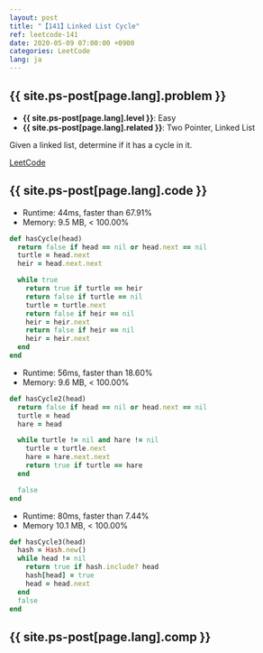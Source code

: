 ```yaml
---
layout: post
title: "【141】Linked List Cycle"
ref: leetcode-141
date: 2020-05-09 07:00:00 +0900
categories: LeetCode
lang: ja
---
```


## {{ site.ps-post[page.lang].problem }}
- **{{ site.ps-post[page.lang].level }}**: Easy
- **{{ site.ps-post[page.lang].related }}**: Two Pointer, Linked List

Given a linked list, determine if it has a cycle in it.

[LeetCode](https://leetcode.com/problems/linked-list-cycle)

<div class="divider"></div>

## {{ site.ps-post[page.lang].code }}

- Runtime: 44ms, faster than 67.91%
- Memory: 9.5 MB, < 100.00%
```rb
def hasCycle(head)
  return false if head == nil or head.next == nil
  turtle = head.next
  heir = head.next.next

  while true
    return true if turtle == heir
    return false if turtle == nil
    turtle = turtle.next
    return false if heir == nil
    heir = heir.next
    return false if heir == nil
    heir = heir.next
  end
end
```

- Runtime: 56ms, faster than 18.60%
- Memory: 9.6 MB, < 100.00%
```rb
def hasCycle2(head)
  return false if head == nil or head.next == nil
  turtle = head
  hare = head

  while turtle != nil and hare != nil
    turtle = turtle.next
    hare = hare.next.next
    return true if turtle == hare
  end

  false
end
```

- Runtime: 80ms, faster than 7.44%
- Memory 10.1 MB, < 100.00%
```rb
def hasCycle3(head)
  hash = Hash.new()
  while head != nil
    return true if hash.include? head
    hash[head] = true
    head = head.next
  end
  false
end
```

<div class="divider"></div>

## {{ site.ps-post[page.lang].comp }}

